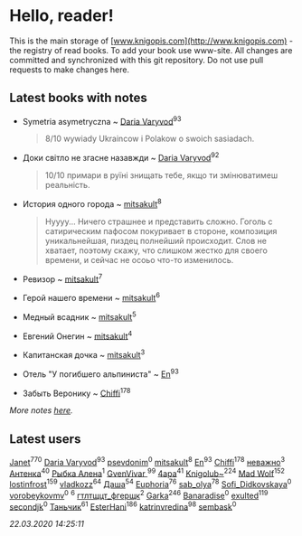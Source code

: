 # Hello, reader!
This is the main storage of [www.knigopis.com](http://www.knigopis.com) - the registry of read books.
To add your book use www-site. All changes are committed and synchronized with this git repository.
Do not use pull requests to make changes here.


## Latest books with notes
* Symetria asymetryczna ~ [Daria Varyvod](users/829/829893410524253-facebook)<sup>93</sup>
    > 8/10 wywiady Ukraincow i Polakow o swoich sasiadach.

* Доки світло не згасне назавжди ~ [Daria Varyvod](users/829/829893410524253-facebook)<sup>92</sup>
    > 10/10 примари в руїні знищать тебе, якщо ти змінюватимеш реальність.

* История одного города ~ [mitsakult](users/288/288034278-vkontakte)<sup>8</sup>
    > Нуууу... Ничего страшнее и представить сложно.
    > Гоголь с сатирическим пафосом покуривает в стороне, композиция уникальнейшая, пиздец полнейший происходит. Слов не хватает, поэтому скажу, что слишком жестко для своего времени, и сейчас не осоьо что-то изменилось.

* Ревизор ~ [mitsakult](users/288/288034278-vkontakte)<sup>7</sup>

* Герой нашего времени ~ [mitsakult](users/288/288034278-vkontakte)<sup>6</sup>

* Медный всадник ~ [mitsakult](users/288/288034278-vkontakte)<sup>5</sup>

* Евгений Онегин ~ [mitsakult](users/288/288034278-vkontakte)<sup>4</sup>

* Капитанская дочка ~ [mitsakult](users/288/288034278-vkontakte)<sup>3</sup>

* Отель "У погибшего альпиниста" ~ [En](users/333/333646551-vkontakte)<sup>93</sup>

* Забыть Веронику ~ [Chiffi](users/105/105831994080785626680-google)<sup>178</sup>


_More notes [here](latest_books_with_notes.md)._


## Latest users
[Janet](users/108/108113656204404967440-google)<sup>770</sup> 
[Daria Varyvod](users/829/829893410524253-facebook)<sup>93</sup> 
[psevdonim](users/608/6089959882102706108-mailru)<sup>0</sup> 
[mitsakult](users/288/288034278-vkontakte)<sup>8</sup> 
[En](users/333/333646551-vkontakte)<sup>93</sup> 
[Chiffi](users/105/105831994080785626680-google)<sup>178</sup> 
[неважно](users/145/145522558-vkontakte)<sup>3</sup> 
[Антенка](users/118/118158645037334943900-google)<sup>40</sup> 
[Рыбка Алена](users/115/115555086213988665739-google)<sup>1</sup> 
[GvenVivar ](users/158/158266434925901-facebook)<sup>99</sup> 
[4apa](users/117/117392596378069249667-google)<sup>41</sup> 
[Knigolub~](users/111/111878597279669641685-google)<sup>224</sup> 
[Mad Wolf](users/947/94738840-vkontakte)<sup>152</sup> 
[lostinfrost](users/217/217891524-vkontakte)<sup>159</sup> 
[vladkozz](users/572/57239276-vkontakte)<sup>64</sup> 
[Даша](users/334/334696193054530347-mailru)<sup>54</sup> 
[Euphoria](users/106/106304994652616315178-google)<sup>76</sup> 
[sab_olya](users/139/139338401-vkontakte)<sup>78</sup> 
[Sofi_Didkovskaya](users/378/378233032-vkontakte)<sup>0</sup> 
[vorobeykovmv](users/149/149237661-yandex)<sup>0</sup> 
[](users/153/1537586159620888-facebook)<sup>6</sup> 
[гтлтщцт_фгерщк](users/106/106819207816282739138-google)<sup>2</sup> 
[Garka](users/115/115753719718250012620-google)<sup>246</sup> 
[Banaradise](users/272/272054341-yandex)<sup>0</sup> 
[exulted](users/100/100599204551896265722-google)<sup>119</sup> 
[secondjk](users/177/177804866-vkontakte)<sup>0</sup> 
[Таньчик](users/209/2096581563762610-facebook)<sup>61</sup> 
[EsterHani](users/305/30558181-vkontakte)<sup>186</sup> 
[katrinvredina](users/233/2336755-vkontakte)<sup>98</sup> 
[sembask](users/595/59531225-vkontakte)<sup>0</sup> 


_22.03.2020 14:25:11_
